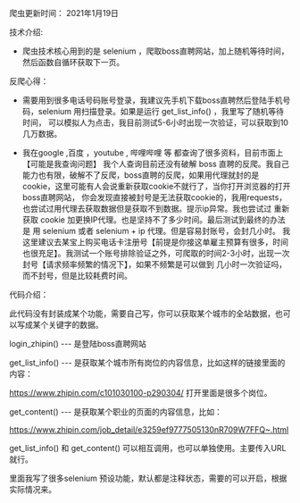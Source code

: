 爬虫更新时间：
2021年1月19日


技术介绍:

- 爬虫技术核心用到的是 selenium ，爬取boss直聘网站，加上随机等待时间，然后函数自循环获取下一页。

反爬心得：
- 需要用到很多电话号码账号登录，我建议先手机下载boss直聘然后登陆手机号码，selenium 用扫描登录。如果是运行 get_list_info() ，我里写了随机等待时间，
可以模拟人为点击，我目前测试5-6小时出现一次验证，可以获取到10几万数据。

- 我在google ,百度 ，youtube , 哔哩哔哩 等 都查询了很多资料，目前市面上【可能是我查询问题】
我个人查询目前还没有破解 boss 直聘的反爬。我自己能力也有限，破解不了反爬，boss直聘的反爬，如果用代理就封的是cookie，这里可能有人会说重新获取cookie不就行了，当你打开浏览器的打开boss直聘网站，
你会发现直接被封号是无法获取cookie的，我用requests，也尝试过用代理去获取数据但是获取不到数据。提示ip异常。我也尝试过 重新获取 cookie 加更换IP代理。也是坚持不了多少时间。最后测试到最终的办法是 用 selenium 或者 selenium + ip 代理。但是容易封账号，会封几小时。
我这里建议去某宝上购买电话卡注册号【前提是你接这单雇主预算有很多，时间也很充足】。我测试一个账号排除验证之外，可爬取的时间2-3小时，出现一次封号【请求频率频繁的情况下】，如果不频繁是可以做到
几小时一次验证吗，而不封号，但是比较耗费时间。



代码介绍：

此代码没有封装成某个功能，需要自己写，你可以获取某个城市的全站数据，也可以写成某个关键字的数据。

login_zhipin() --- 是登陆boss直聘网站

get_list_info() --- 是获取某个城市所有岗位的内容信息，比如这样的链接里面的内容：

https://www.zhipin.com/c101030100-p290304/ 打开里面是很多个岗位。

get_content() --- 是获取某个职业的页面的内容信息，比如：

https://www.zhipin.com/job_detail/e3259ef9777505130nR709W7FFQ~.html

get_list_info() 和 get_content() 可以相互调用，也可以单独使用。主要传入URL就行。

里面我写了很多selenium 预设功能，默认都是注释状态，需要的可以开启，根据实际情况来。
